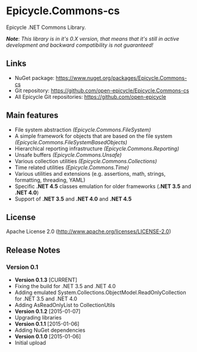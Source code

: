 # Epicycle.Commons-cs
Epicycle .NET Commons Library.

***Note***: *This library is in it's 0.X version, that means that it's still in active development and backward compatibility is not guaranteed!*

## Links
* NuGet package: https://www.nuget.org/packages/Epicycle.Commons-cs
* Git repository: https://github.com/open-epicycle/Epicycle.Commons-cs
* All Epicycle Git repositories: https://github.com/open-epicycle

## Main features
 * File system abstraction *(Epicycle.Commons.FileSystem)*
 * A simple framework for objects that are based on the file system *(Epicycle.Commons.FileSystemBasedObjects)*
 * Hierarchical reporting infrastructure *(Epicycle.Commons.Reporting)*
 * Unsafe buffers *(Epicycle.Commons.Unsafe)*
 * Various collection utilities *(Epicycle.Commons.Collections)*
 * Time related utilities *(Epicycle.Commons.Time)*
 * Various utilities and extensions (e.g. assertions, math, strings, formatting, threading, YAML)
 * Specific **.NET 4.5** classes emulation for older frameworks (**.NET 3.5** and **.NET 4.0**)
 * Support of **.NET 3.5** and **.NET 4.0** and **.NET 4.5**

## License
Apache License 2.0 (http://www.apache.org/licenses/LICENSE-2.0)

## Release Notes
### Version 0.1 
* **Version 0.1.3** [CURRENT]
 * Fixing the build for .NET 3.5 and .NET 4.0
 * Adding emulated System.Collections.ObjectModel.ReadOnlyCollection for .NET 3.5 and .NET 4.0
 * Adding AsReadOnlyList to CollectionUtils
* **Version 0.1.2** [2015-01-07]
 * Upgrading libraries
* **Version 0.1.1** [2015-01-06]
 * Adding NuGet dependencies
* **Version 0.1.0** [2015-01-06]
 * Initial upload
